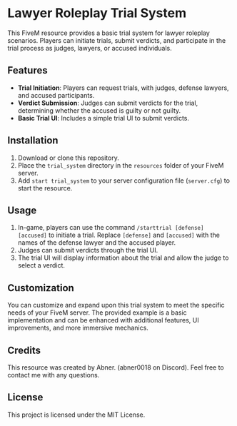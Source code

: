 # Lawyer Roleplay Trial System

This FiveM resource provides a basic trial system for lawyer roleplay scenarios. Players can initiate trials, submit verdicts, and participate in the trial process as judges, lawyers, or accused individuals.

## Features

- **Trial Initiation**: Players can request trials, with judges, defense lawyers, and accused participants.
- **Verdict Submission**: Judges can submit verdicts for the trial, determining whether the accused is guilty or not guilty.
- **Basic Trial UI**: Includes a simple trial UI to submit verdicts.

## Installation

1. Download or clone this repository.
2. Place the `trial_system` directory in the `resources` folder of your FiveM server.
3. Add `start trial_system` to your server configuration file (`server.cfg`) to start the resource.

## Usage

1. In-game, players can use the command `/starttrial [defense] [accused]` to initiate a trial. Replace `[defense]` and `[accused]` with the names of the defense lawyer and the accused player.
2. Judges can submit verdicts through the trial UI.
3. The trial UI will display information about the trial and allow the judge to select a verdict.

## Customization

You can customize and expand upon this trial system to meet the specific needs of your FiveM server. The provided example is a basic implementation and can be enhanced with additional features, UI improvements, and more immersive mechanics.

## Credits

This resource was created by Abner. (abner0018 on Discord). Feel free to contact me with any questions.

## License

This project is licensed under the MIT License.
